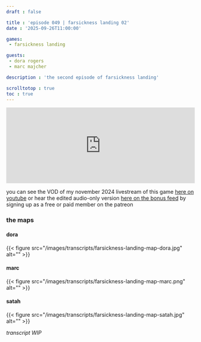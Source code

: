 ```yaml
---
draft : false

title : 'episode 049 | farsickness landing 02'
date : '2025-09-26T11:00:00'

games:
 - farsickness landing

guests:
 - dora rogers
 - marc majcher

description : 'the second episode of farsickness landing'

scrolltotop : true
toc : true
---
```

<iframe src="https://player.rss.com/folio/2222160?theme=dark&v=2" width="100%" height="202px" title="049 - farsickness landing 02 - with dora rogers & " frameBorder="0" allow="accelerometer; autoplay; clipboard-write; encrypted-media; gyroscope; picture-in-picture" allowfullscreen scrolling="no"><a href="https://rss.com/podcasts/folio/2222160/">049 - farsickness landing 02 - with dora rogers &  | RSS.com</a></iframe>

you can see the VOD of my november 2024 livestream of this game [here on youtube](https://www.youtube.com/live/UJb5i2nsEZY) or hear the edited audio-only version [here on the bonus feed](https://www.patreon.com/posts/farsickness-2024-117447310) by signing up as a free or paid member on the patreon

### the maps

#### dora

{{< figure src="/images/transcripts/farsickness-landing-map-dora.jpg" alt="" >}}

#### marc

{{< figure src="/images/transcripts/farsickness-landing-map-marc.png" alt="" >}}

#### satah

{{< figure src="/images/transcripts/farsickness-landing-map-satah.jpg" alt="" >}}

_transcript WIP_
